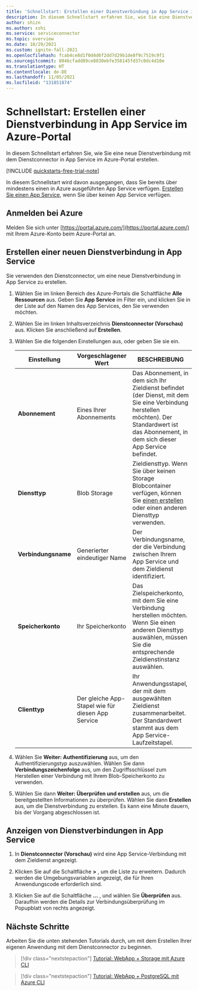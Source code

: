 ```yaml
---
title: 'Schnellstart: Erstellen einer Dienstverbindung in App Service im Azure-Portal'
description: In diesem Schnellstart erfahren Sie, wie Sie eine Dienstverbindung in App Service im Azure-Portal herstellen.
author: shizn
ms.author: xshi
ms.service: serviceconnector
ms.topic: overview
ms.date: 10/29/2021
ms.custom: ignite-fall-2021
ms.openlocfilehash: fcab4ce8d1f0d4d6f2dd7d29b1de8f9c7519c9f1
ms.sourcegitcommit: 8946cfadd89ce8830ebfe358145fd37c0dc4d10e
ms.translationtype: HT
ms.contentlocale: de-DE
ms.lasthandoff: 11/05/2021
ms.locfileid: "131851874"
---
```

# <a name="quickstart-create-a-service-connection-in-app-service-from-azure-portal"></a>Schnellstart: Erstellen einer Dienstverbindung in App Service im Azure-Portal

In diesem Schnellstart erfahren Sie, wie Sie eine neue Dienstverbindung mit dem Dienstconnector in App Service im Azure-Portal erstellen.

[!INCLUDE [quickstarts-free-trial-note](../../includes/quickstarts-free-trial-note.md)]

In diesem Schnellstart wird davon ausgegangen, dass Sie bereits über mindestens einen in Azure ausgeführten App Service verfügen. [Erstellen Sie einen App Service](../app-service/quickstart-dotnetcore.md), wenn Sie über keinen App Service verfügen.

## <a name="sign-in-to-azure"></a>Anmelden bei Azure

Melden Sie sich unter [https://portal.azure.com/](https://portal.azure.com/) mit Ihrem Azure-Konto beim Azure-Portal an.

## <a name="create-a-new-service-connection-in-app-service"></a>Erstellen einer neuen Dienstverbindung in App Service

Sie verwenden den Dienstconnector, um eine neue Dienstverbindung in App Service zu erstellen.

1. Wählen Sie im linken Bereich des Azure-Portals die Schaltfläche **Alle Ressourcen** aus. Geben Sie **App Service** im Filter ein, und klicken Sie in der Liste auf den Namen des App Services, den Sie verwenden möchten.
2. Wählen Sie im linken Inhaltsverzeichnis **Dienstconnector (Vorschau)** aus. Klicken Sie anschließend auf **Erstellen**.
3. Wählen Sie die folgenden Einstellungen aus, oder geben Sie sie ein.

    | Einstellung      | Vorgeschlagener Wert  | BESCHREIBUNG                                        |
    | ------------ |  ------- | -------------------------------------------------- |
    | **Abonnement** | Eines Ihrer Abonnements | Das Abonnement, in dem sich Ihr Zieldienst befindet (der Dienst, mit dem Sie eine Verbindung herstellen möchten). Der Standardwert ist das Abonnement, in dem sich dieser App Service befindet. |
    | **Diensttyp** | Blob Storage | Zieldiensttyp. Wenn Sie über keinen Storage Blobcontainer verfügen, können Sie [einen erstellen](../storage/blobs/storage-quickstart-blobs-portal.md) oder einen anderen Diensttyp verwenden. |
    | **Verbindungsname** | Generierter eindeutiger Name | Der Verbindungsname, der die Verbindung zwischen Ihrem App Service und dem Zieldienst identifiziert.  |
    | **Speicherkonto** | Ihr Speicherkonto | Das Zielspeicherkonto, mit dem Sie eine Verbindung herstellen möchten. Wenn Sie einen anderen Diensttyp auswählen, müssen Sie die entsprechende Zieldienstinstanz auswählen. |
    | **Clienttyp** | Der gleiche App-Stapel wie für diesen App Service | Ihr Anwendungsstapel, der mit dem ausgewählten Zieldienst zusammenarbeitet. Der Standardwert stammt aus dem App Service-Laufzeitstapel. |

4. Wählen Sie **Weiter: Authentifizierung** aus, um den Authentifizierungstyp auszuwählen. Wählen Sie dann **Verbindungszeichenfolge** aus, um den Zugriffsschlüssel zum Herstellen einer Verbindung mit Ihrem Blob-Speicherkonto zu verwenden.

5. Wählen Sie dann **Weiter: Überprüfen und erstellen** aus, um die bereitgestellten Informationen zu überprüfen. Wählen Sie dann **Erstellen** aus, um die Dienstverbindung zu erstellen. Es kann eine Minute dauern, bis der Vorgang abgeschlossen ist.

## <a name="view-service-connections-in-app-service"></a>Anzeigen von Dienstverbindungen in App Service

1. In **Dienstconnector (Vorschau)** wird eine App Service-Verbindung mit dem Zieldienst angezeigt.

1. Klicken Sie auf die Schaltfläche **>** , um die Liste zu erweitern. Dadurch werden die Umgebungsvariablen angezeigt, die für Ihren Anwendungscode erforderlich sind.

1. Klicken Sie auf die Schaltfläche **...** , und wählen Sie **Überprüfen** aus. Daraufhin werden die Details zur Verbindungsüberprüfung im Popupblatt von rechts angezeigt.

## <a name="next-steps"></a>Nächste Schritte

Arbeiten Sie die unten stehenden Tutorials durch, um mit dem Erstellen Ihrer eigenen Anwendung mit dem Dienstconnector zu beginnen.

> [!div class="nextstepaction"]
> [Tutorial: WebApp + Storage mit Azure CLI](./tutorial-csharp-webapp-storage-cli.md)

> [!div class="nextstepaction"]
> [Tutorial: WebApp + PostgreSQL mit Azure CLI](./tutorial-django-webapp-postgres-cli.md)
